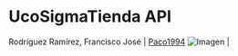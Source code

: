 UcoSigmaTienda API
==================


Rodríguez Ramírez, Francisco José | [Paco1994](https://github.com/Paco1994) ![Imagen](https://avatars3.githubusercontent.com/u/9074563?v=3&amp;s=30 "Francisco José")  |
